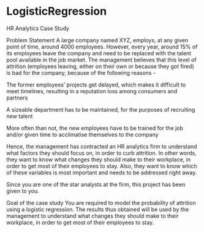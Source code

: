 # LogisticRegression
HR Analytics Case Study

Problem Statement
A large company named XYZ, employs, at any given point of time, around 4000 employees. However, every year,
around 15% of its employees leave the company 
and need to be replaced with the talent pool available in the job market. 
The management believes that this level of attrition (employees leaving, either on their own or because they got fired) 
is bad for the company, because of the following reasons -

The former employees’ projects get delayed, which makes it difficult to meet timelines, 
resulting in a reputation loss among consumers and partners

A sizeable department has to be maintained, for the purposes of recruiting new talent

More often than not, the new employees have to be trained for the job and/or given time to acclimatise themselves to the company

 

Hence, the management has contracted an HR analytics firm to understand what factors they should focus on, in order to curb attrition. 
In other words, they want to know what changes they should make to their workplace, in order to get most of their employees to stay. 
Also, they want to know which of these variables is most important and needs to be addressed right away.

 

Since you are one of the star analysts at the firm, this project has been given to you.

Goal of the case study
You are required to model the probability of attrition using a logistic regression.
The results thus obtained will be used by the management to understand what changes they should make to their workplace,
in order to get most of their employees to stay.
